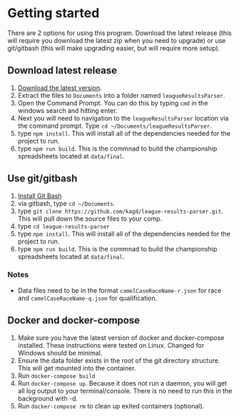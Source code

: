 # Getting started

There are 2 options for using this program. Download the latest release (this will require you download
the latest zip when you need to upgrade) or use git/gitbash (this will make upgrading easier, but will require
more setup).

## Download latest release

1. [Download the latest version](https://github.com/kagd/league-results-parser/releases).
1. Extract the files to `Documents` into a folder named `leagueResultsParser`.
1. Open the Command Prompt. You can do this by typing `cmd` in the windows search and hitting enter.
1. Next you will need to navigation to the `leagueResultsParser` location via the command prompt. Type `cd ~/Documents/leagueResultsParser`.
1. type `npm install`. This will install all of the dependencies needed for the project to run.
1. type `npm run build`. This is the commnad to build the championship spreadsheets located at `data/final`.

## Use git/gitbash

1. [Install Git Bash](https://appuals.com/what-is-git-bash/)
1. via gitbash, type `cd ~/Documents`.
1. type `git clone https://github.com/kagd/league-results-parser.git`. This will pull down the source files to your comp.
1. type `cd league-results-parser`
1. type `npm install`. This will install all of the dependencies needed for the project to run.
1. type `npm run build`. This is the commnad to build the championship spreadsheets located at `data/final`.

### Notes

- Data files need to be in the format `camelCaseRaceName-r.json` for race and `camelCaseRaceName-q.json` for qualification.

## Docker and docker-compose

1. Make sure you have the latest version of docker and docker-compose installed.  These instructions were tested on Linux.  Changed for Windows should be minimal.
1. Ensure the data folder exists in the root of the git directory structure.  This will get mounted into the container.
1. Run `docker-compose build`
1. Run `docker-compose up`.  Because it does not run a daemon, you will get all log output to your terminal/console.  There is no need to run this in the background with -d.
1. Run `docker-compose rm` to clean up exited containers (optional).
